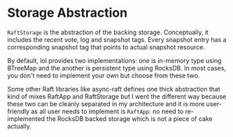# Storage Abstraction

`RaftStorage` is the abstraction of the backing storage.
Conceptually, it includes the recent vote, log and snapshot tags. Every snapshot entry has a corresponding snapshot tag that points to actual snapshot resource.

By default, lol provides two implementations: one is in-memory type using BTreeMap and the another is persistent type using RocksDB. In most cases, you don't need to implement your own but choose from these two.

Some other Raft libraries like async-raft defines one thick abstraction that kind of mixes RaftApp and RaftStorage but I went the different way because these two can be cleanly separated in my architecture and it is more user-friendly as all user needs to implement is `RaftApp`: no need to re-implemented the RocksDB backed storage which is not a piece of cake actually.